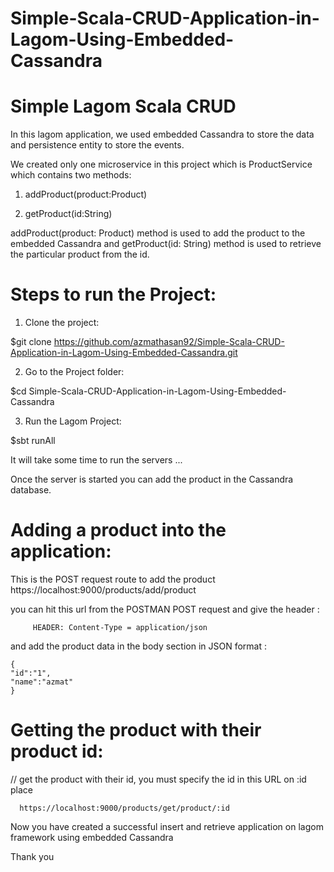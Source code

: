 # Simple-Scala-CRUD-Application-in-Lagom-Using-Embedded-Cassandra

# Simple Lagom Scala CRUD

In this lagom application, we used embedded Cassandra to store the data and persistence entity to store the events.


We created only one microservice in this project which is ProductService which contains two methods:

 1. addProduct(product:Product)
 
 2. getProduct(id:String)

addProduct(product: Product) method is used to add the product to the embedded Cassandra and getProduct(id: String) method is used to retrieve the particular product from the id.

# Steps to run the Project:

 1. Clone the project:
	
   $git clone https://github.com/azmathasan92/Simple-Scala-CRUD-Application-in-Lagom-Using-Embedded-Cassandra.git


 2. Go to the Project folder:

   $cd Simple-Scala-CRUD-Application-in-Lagom-Using-Embedded-Cassandra


 3. Run the Lagom Project:

$sbt runAll

It will take some time to run the servers ...

Once the server is started you can add the product in the Cassandra database.

# Adding a product into the application:
  This is the POST request route to add the product
   https://localhost:9000/products/add/product
   
   you can hit this url from the POSTMAN POST request and give the header :
   
         HEADER: Content-Type = application/json
	 
   and add the product data in the body section in JSON format :
    
    {
	"id":"1",
	"name":"azmat"
    }

# Getting the product with their product id:

// get the product with their id, you must specify the id in this URL on :id place

      https://localhost:9000/products/get/product/:id


Now you have created a successful insert and retrieve application on lagom framework using embedded Cassandra 

Thank you
